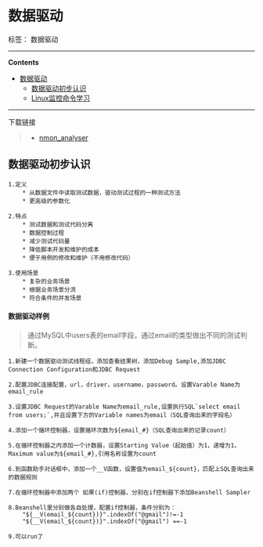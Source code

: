 # 数据驱动

标签： 数据驱动

----

**Contents**

- [数据驱动](#数据驱动)
    - [数据驱动初步认识](#数据驱动初步认识)
    - [Linux监控命令学习](#Linux监控命令学习)

----


下载链接

>* [nmon_analyser](https://www.ibm.com/developerworks/community/wikis/home?lang=en#!/wiki/Power+Systems/page/nmon_analyser)



## 数据驱动初步认识

	1.定义
		* 从数据文件中读取测试数据，驱动测试过程的一种测试方法
		* 更高级的参数化
	
	2.特点
		* 测试数据和测试代码分离
		* 数据控制过程
		* 减少测试代码量
		* 降低脚本开发和维护的成本
		* 便于用例的修改和维护（不用修改代码）
	
	3.使用场景
		* 复杂的业务场景
		* 根据业务场景分流
		* 符合条件的并发场景

#### 数据驱动样例
> 通过MySQL中users表的email字段，通过email的类型做出不同的测试判断。

	1.新建一个数据驱动测试线程组，添加查看结果树，添加Debug Sample,添加JDBC Connection Configuration和JDBC Request
	
	2.配置JDBC连接配置，url，driver，username，password。设置Varable Name为email_rule
	
	3.设置JDBC Request的Varable Name为email_rule,设置执行SQL`select email from users;`,并且设置下方的Variable names为email（SQL查询出来的字段名）
	
	4.添加一个循环控制器，设置循环次数为${email_#}（SQL查询出来的记录count）
	
	5.在循环控制器之内添加一个计数器，设置Starting Value（起始值）为1，递增为1，Maximum value为${email_#},引用名称设置为count
	
	6.到函数助手对话框中，添加一个__V函数，设置值为email_${count}，匹配上SQL查询出来的数据规则
	
	7.在循环控制器中添加两个 如果(if)控制器，分别在if控制器下添加Beanshell Sampler
	
	8.Beanshell里分别做各自处理，配置if控制器，条件分别为：
		"${__V(email_${count})}".indexOf("@gmail")!=-1
		"${__V(email_${count})}".indexOf("@gmail") ==-1

	9.可以run了
